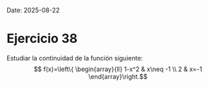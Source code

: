 Date: 2025-08-22

# Ejercicio 38

 
Estudiar la continuidad de la función siguiente:
 $$ f(x)=\left\{ \begin{array}{ll}
 1-x^2 &  x\neq -1 \\
 2 &  x=-1
\end{array}\right.$$ 